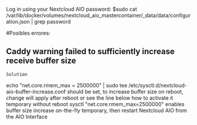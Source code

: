 Log in using your Nextcloud AIO password:
 $sudo cat /var/lib/docker/volumes/nextcloud_aio_mastercontainer/_data/data/configuration.json | grep password






#Posibles errores:
 ## Caddy warning failed to sufficiently increase receive buffer size
	Solution
echo "net.core.rmem_max = 2500000" | sudo tee /etc/sysctl.d/nextcloud-aio-buffer-increase.conf should be set, to increase buffer size on reboot, change will apply after reboot or see the line below how to activate it temporary without reboot
sysctl "net.core.rmem_max=2500000" enables buffer size increase on-the-fly temporary, then restart Nextcloud AIO from the AIO Interface

